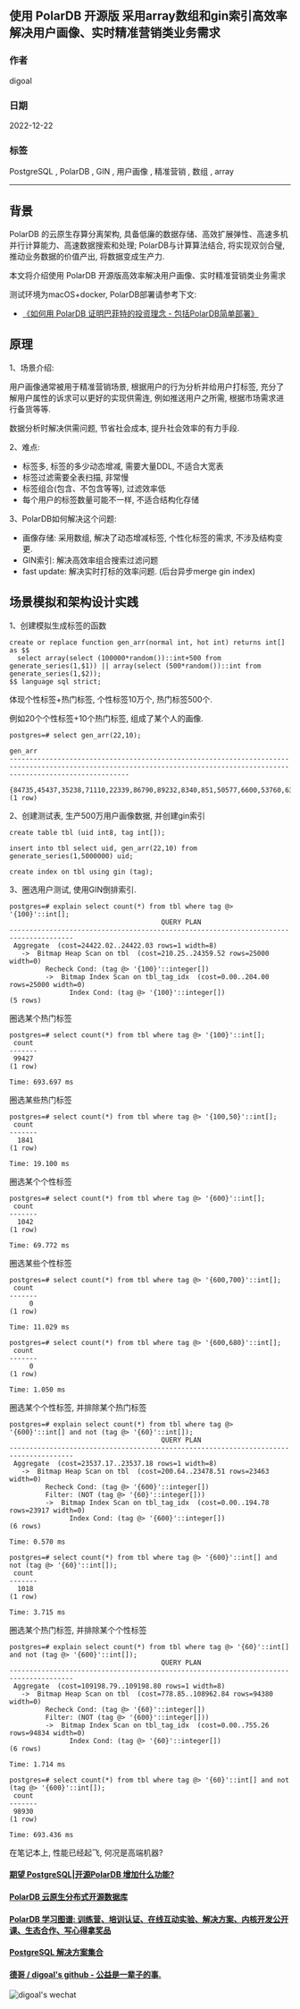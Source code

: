 ## 使用 PolarDB 开源版 采用array数组和gin索引高效率解决用户画像、实时精准营销类业务需求  
  
### 作者  
digoal  
  
### 日期  
2022-12-22  
  
### 标签  
PostgreSQL , PolarDB , GIN , 用户画像 , 精准营销 , 数组 , array    
  
----  
  
## 背景  
PolarDB 的云原生存算分离架构, 具备低廉的数据存储、高效扩展弹性、高速多机并行计算能力、高速数据搜索和处理; PolarDB与计算算法结合, 将实现双剑合璧, 推动业务数据的价值产出, 将数据变成生产力.  
  
本文将介绍使用 PolarDB 开源版高效率解决用户画像、实时精准营销类业务需求  
  
测试环境为macOS+docker, PolarDB部署请参考下文:  
- [《如何用 PolarDB 证明巴菲特的投资理念 - 包括PolarDB简单部署》](../202209/20220908_02.md)  
  
## 原理  
1、场景介绍:  
  
用户画像通常被用于精准营销场景, 根据用户的行为分析并给用户打标签, 充分了解用户属性的诉求可以更好的实现供需连, 例如推送用户之所需, 根据市场需求进行备货等等.   
  
数据分析时解决供需问题, 节省社会成本, 提升社会效率的有力手段.  
  
2、难点:  
- 标签多, 标签的多少动态增减, 需要大量DDL, 不适合大宽表  
- 标签过滤需要全表扫描, 非常慢  
- 标签组合(包含、不包含等等), 过滤效率低  
- 每个用户的标签数量可能不一样, 不适合结构化存储  
  
3、PolarDB如何解决这个问题:  
- 画像存储: 采用数组, 解决了动态增减标签, 个性化标签的需求, 不涉及结构变更.   
- GIN索引: 解决高效率组合搜索过滤问题  
- fast update: 解决实时打标的效率问题. (后台异步merge gin index)  
  
## 场景模拟和架构设计实践  
  
1、创建模拟生成标签的函数  
  
```  
create or replace function gen_arr(normal int, hot int) returns int[] as $$  
  select array(select (100000*random())::int+500 from generate_series(1,$1)) || array(select (500*random())::int from generate_series(1,$2));  
$$ language sql strict;  
```  
  
体现个性标签+热门标签, 个性标签10万个, 热门标签500个.    
  
例如20个个性标签+10个热门标签, 组成了某个人的画像.  
  
```  
postgres=# select gen_arr(22,10);  
                                                                                 gen_arr                                                                                    
--------------------------------------------------------------------------------------------------------------------------------------------------------------------------  
 {84735,45437,35238,71110,22339,86790,89232,8340,851,50577,6600,53760,63854,95377,28505,12781,34180,56262,10835,53417,42865,67843,235,401,265,372,304,132,309,140,38,254}  
(1 row)  
```  
  
2、创建测试表, 生产500万用户画像数据, 并创建gin索引  
  
```  
create table tbl (uid int8, tag int[]);  
  
insert into tbl select uid, gen_arr(22,10) from generate_series(1,5000000) uid;  
  
create index on tbl using gin (tag);  
```  
  
3、圈选用户测试, 使用GIN倒排索引.    
  
```  
postgres=# explain select count(*) from tbl where tag @> '{100}'::int[];  
                                      QUERY PLAN                                        
--------------------------------------------------------------------------------------  
 Aggregate  (cost=24422.02..24422.03 rows=1 width=8)  
   ->  Bitmap Heap Scan on tbl  (cost=210.25..24359.52 rows=25000 width=0)  
         Recheck Cond: (tag @> '{100}'::integer[])  
         ->  Bitmap Index Scan on tbl_tag_idx  (cost=0.00..204.00 rows=25000 width=0)  
               Index Cond: (tag @> '{100}'::integer[])  
(5 rows)  
```  
  
圈选某个热门标签  
  
```  
postgres=# select count(*) from tbl where tag @> '{100}'::int[];  
 count   
-------  
 99427  
(1 row)  
  
Time: 693.697 ms  
```  
  
圈选某些热门标签  
  
```  
postgres=# select count(*) from tbl where tag @> '{100,50}'::int[];  
 count   
-------  
  1841  
(1 row)  
  
Time: 19.100 ms  
```  
  
圈选某个个性标签  
  
```  
postgres=# select count(*) from tbl where tag @> '{600}'::int[];  
 count   
-------  
  1042  
(1 row)  
  
Time: 69.772 ms  
```  
  
圈选某些个性标签  
  
```  
postgres=# select count(*) from tbl where tag @> '{600,700}'::int[];  
 count   
-------  
     0  
(1 row)  
  
Time: 11.029 ms  
  
postgres=# select count(*) from tbl where tag @> '{600,680}'::int[];  
 count   
-------  
     0  
(1 row)  
  
Time: 1.050 ms  
```  
  
圈选某个个性标签, 并排除某个热门标签  
  
```  
postgres=# explain select count(*) from tbl where tag @> '{600}'::int[] and not (tag @> '{60}'::int[]);  
                                      QUERY PLAN                                        
--------------------------------------------------------------------------------------  
 Aggregate  (cost=23537.17..23537.18 rows=1 width=8)  
   ->  Bitmap Heap Scan on tbl  (cost=200.64..23478.51 rows=23463 width=0)  
         Recheck Cond: (tag @> '{600}'::integer[])  
         Filter: (NOT (tag @> '{60}'::integer[]))  
         ->  Bitmap Index Scan on tbl_tag_idx  (cost=0.00..194.78 rows=23917 width=0)  
               Index Cond: (tag @> '{600}'::integer[])  
(6 rows)  
  
Time: 0.570 ms  
  
postgres=# select count(*) from tbl where tag @> '{600}'::int[] and not (tag @> '{60}'::int[]);  
 count   
-------  
  1018  
(1 row)  
  
Time: 3.715 ms  
```  
  
圈选某个热门标签, 并排除某个个性标签  
  
```  
postgres=# explain select count(*) from tbl where tag @> '{60}'::int[] and not (tag @> '{600}'::int[]);  
                                      QUERY PLAN                                        
--------------------------------------------------------------------------------------  
 Aggregate  (cost=109198.79..109198.80 rows=1 width=8)  
   ->  Bitmap Heap Scan on tbl  (cost=778.85..108962.84 rows=94380 width=0)  
         Recheck Cond: (tag @> '{60}'::integer[])  
         Filter: (NOT (tag @> '{600}'::integer[]))  
         ->  Bitmap Index Scan on tbl_tag_idx  (cost=0.00..755.26 rows=94834 width=0)  
               Index Cond: (tag @> '{60}'::integer[])  
(6 rows)  
  
Time: 1.714 ms  
  
postgres=# select count(*) from tbl where tag @> '{60}'::int[] and not (tag @> '{600}'::int[]);  
 count   
-------  
 98930  
(1 row)  
  
Time: 693.436 ms  
```  
  
在笔记本上, 性能已经起飞, 何况是高端机器?    
  
  
  
#### [期望 PostgreSQL|开源PolarDB 增加什么功能?](https://github.com/digoal/blog/issues/76 "269ac3d1c492e938c0191101c7238216")
  
  
#### [PolarDB 云原生分布式开源数据库](https://github.com/ApsaraDB "57258f76c37864c6e6d23383d05714ea")
  
  
#### [PolarDB 学习图谱: 训练营、培训认证、在线互动实验、解决方案、内核开发公开课、生态合作、写心得拿奖品](https://www.aliyun.com/database/openpolardb/activity "8642f60e04ed0c814bf9cb9677976bd4")
  
  
#### [PostgreSQL 解决方案集合](../201706/20170601_02.md "40cff096e9ed7122c512b35d8561d9c8")
  
  
#### [德哥 / digoal's github - 公益是一辈子的事.](https://github.com/digoal/blog/blob/master/README.md "22709685feb7cab07d30f30387f0a9ae")
  
  
![digoal's wechat](../pic/digoal_weixin.jpg "f7ad92eeba24523fd47a6e1a0e691b59")
  
